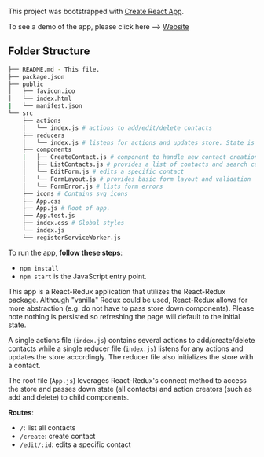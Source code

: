 This project was bootstrapped with [Create React App](https://github.com/facebookincubator/create-react-app).

To see a demo of the app, please click here --> [Website](https://evolenthealth.herokuapp.com/)

## Folder Structure
```bash
├── README.md - This file.
├── package.json
├── public
│   ├── favicon.ico
│   └── index.html
|   └── manifest.json
└── src
    ├── actions
    │   └── index.js # actions to add/edit/delete contacts
    ├── reducers
    │   └── index.js # listens for actions and updates store. State is initialized with a single contact.
    ├── components
    |   ├── CreateContact.js # component to handle new contact creation
    │   ├── ListContacts.js # provides a list of contacts and search capability
    │   └── EditForm.js # edits a specific contact
    │   └── FormLayout.js # provides basic form layout and validation
    │   └── FormError.js # lists form errors
    ├── icons # Contains svg icons
    ├── App.css
    ├── App.js # Root of app.
    ├── App.test.js
    ├── index.css # Global styles
    └── index.js
    └── registerServiceWorker.js
```


To run the app, **follow these steps**:

* `npm install`
* `npm start` is the JavaScript entry point.

This app is a React-Redux application that utilizes the React-Redux package. Although "vanilla" Redux could be used, React-Redux allows for more abstraction (e.g. do not have to pass store down components). Please note nothing is persisted so refreshing the page will default to the initial state.

A single actions file (`index.js`) contains several actions to add/create/delete contacts while a single reducer file (`index.js`) listens for any actions and updates the store accordingly. The reducer file also initializes the store with a contact.

The root file (`App.js`) leverages React-Redux's connect method to access the store and passes down state (all contacts) and action creators (such as add and delete) to child components.

**Routes**:
* `/`: list all contacts
* `/create`: create contact
* `/edit/:id`: edits a specific contact
